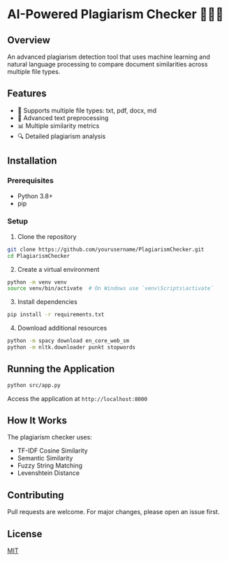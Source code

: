 # AI-Powered Plagiarism Checker 🕵️‍♂️📄

## Overview
An advanced plagiarism detection tool that uses machine learning and natural language processing to compare document similarities across multiple file types.

## Features
- 📂 Supports multiple file types: txt, pdf, docx, md
- 🧠 Advanced text preprocessing
- 📊 Multiple similarity metrics
- 🔍 Detailed plagiarism analysis

## Installation

### Prerequisites
- Python 3.8+
- pip

### Setup
1. Clone the repository
```bash
git clone https://github.com/yourusername/PlagiarismChecker.git
cd PlagiarismChecker
```

2. Create a virtual environment
```bash
python -m venv venv
source venv/bin/activate  # On Windows use `venv\Scripts\activate`
```

3. Install dependencies
```bash
pip install -r requirements.txt
```

4. Download additional resources
```bash
python -m spacy download en_core_web_sm
python -m nltk.downloader punkt stopwords
```

## Running the Application
```bash
python src/app.py
```
Access the application at `http://localhost:8000`

## How It Works
The plagiarism checker uses:
- TF-IDF Cosine Similarity
- Semantic Similarity
- Fuzzy String Matching
- Levenshtein Distance

## Contributing
Pull requests are welcome. For major changes, please open an issue first.

## License
[MIT](https://choosealicense.com/licenses/mit/)
